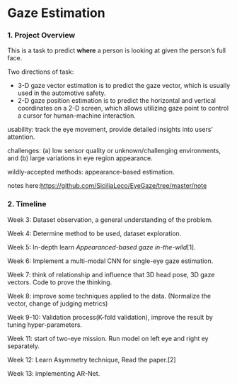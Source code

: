 # Gaze Estimation

### 1. Project Overview

This is a task to predict **where** a person is looking at given the person’s full face. 

Two directions of task:

- 3-D gaze vector estimation is to predict the gaze vector, which is usually used in the automotive safety.
-  2-D gaze position estimation is to predict the horizontal and vertical coordinates on a 2-D screen, which allows utilizing gaze point to control a cursor for human-machine interaction.

usability: track the eye movement, provide detailed insights into users' attention.

challenges: (a) low sensor quality or unknown/challenging environments, and (b) large variations in eye region appearance.

wildly-accepted methods: appearance-based estimation.

notes here:https://github.com/SiciliaLeco/EyeGaze/tree/master/note


### 2. Timeline

Week 3: Dataset observation, a general understanding of the problem.

Week 4: Determine method to be used, dataset exploration.

Week 5: In-depth learn *Appearanced-based gaze in-the-wild*[1].

Week 6: Implement a multi-modal CNN for single-eye gaze estimation.

Week 7: think of relationship and influence that 3D head pose, 3D gaze vectors. Code to prove the thinking.

Week 8: improve some techniques applied to the data. (Normalize the vector, change of judging metrics) 

Week 9-10: Validation process(K-fold validation), improve the result by tuning hyper-parameters.

Week 11:  start of two-eye mission. Run model on left eye and right ey separately.  

Week 12: Learn Asymmetry technique, Read the paper.[2]

Week 13: implementing AR-Net.
